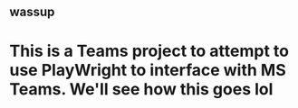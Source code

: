 ## wassup

# This is a Teams project to attempt to use PlayWright to interface with MS Teams. We'll see how this goes lol